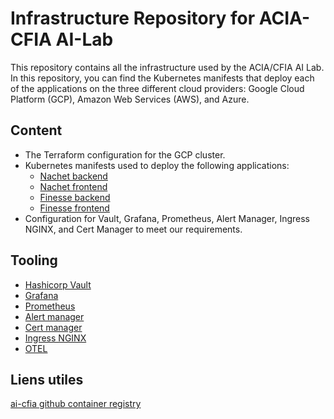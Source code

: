 # Infrastructure Repository for ACIA-CFIA AI-Lab

This repository contains all the infrastructure used by the ACIA/CFIA AI Lab.
In this repository, you can find the Kubernetes manifests that deploy each of
the applications on the three different cloud providers: Google Cloud Platform
(GCP), Amazon Web Services (AWS), and Azure.

## Content

- The Terraform configuration for the GCP cluster.
- Kubernetes manifests used to deploy the following applications:
    - [Nachet backend](https://github.com/ai-cfia/nachet-backend)
    - [Nachet frontend](https://github.com/ai-cfia/nachet-frontend)
    - [Finesse backend](https://github.com/ai-cfia/finesse-backend)
    - [Finesse frontend](https://github.com/ai-cfia/finesse-frontend)
- Configuration for Vault, Grafana, Prometheus, Alert Manager, Ingress NGINX,
and Cert Manager to meet our requirements.

## Tooling

- [Hashicorp Vault](https://www.vaultproject.io/)
- [Grafana](https://grafana.com/)
- [Prometheus](https://prometheus.io/docs/visualization/grafana/)
- [Alert manager](https://github.com/prometheus/alertmanager)
- [Cert manager](https://cert-manager.io/)
- [Ingress NGINX](https://docs.nginx.com/nginx-ingress-controller/)
- [OTEL](https://opentelemetry.io/)

## Liens utiles

[ai-cfia github container registry](https://github.com/orgs/ai-cfia/packages)
